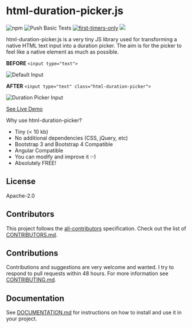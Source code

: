 # html-duration-picker.js

![npm](https://img.shields.io/npm/v/html-duration-picker?color=f00)
![Push Basic Tests](https://github.com/nadchif/html-duration-picker.js/workflows/Push%20Basic%20Tests/badge.svg)
[![first-timers-only](https://img.shields.io/badge/first--timers--only-friendly-blue.svg?style=flat-square)](https://www.firsttimersonly.com/)
[<img src="https://img.shields.io/badge/slack-ossenthusiasts-maroon.svg?logo=slack">](https://join.slack.com/t/ossenthusiasts/shared_invite/zt-kfefjyas-uQyS65QWQV5IAjT86vr8Tg)

html-duration-picker.js is a very tiny JS library used for transforming a native HTML text input into a duration picker. The aim is for the picker to feel like a native element as much as possible.

**BEFORE** `<input type="text"> `

![Default Input](https://i.imgur.com/paB6Biy.jpg)

**AFTER** `<input type="text" class="html-duration-picker">`

![Duration Picker Input](https://i.imgur.com/vewRUA6.jpg)

[See Live Demo](https://nadchif.github.io/html-duration-picker.js/)

Why use html-duration-picker? 

  - Tiny (&lt; 10 kb)
  - No additional dependencies (CSS, jQuery, etc)
  - Bootstrap 3 and Bootstrap 4 Compatible
  - Angular Compatible
  - You can modify and improve it :-)
  - Absolutely FREE!

## License

Apache-2.0

## Contributors

This project follows the [all-contributors](https://github.com/all-contributors/all-contributors) specification.  Check out the list of [CONTRIBUTORS.md](https://github.com/nadchif/html-duration-picker.js/blob/master/CONTRIBUTORS.md).

## Contributions

Contributions and suggestions are very welcome and wanted. I try to respond to pull requests within 48 hours. For more information see [CONTRIBUTING.md](https://github.com/nadchif/html-duration-picker.js/blob/master/CONTRIBUTING.md).

## Documentation

See [DOCUMENTATION.md](https://github.com/nadchif/html-duration-picker.js/blob/master/DOCUMENTATION.md) for instructions on how to install and use it in your project.
